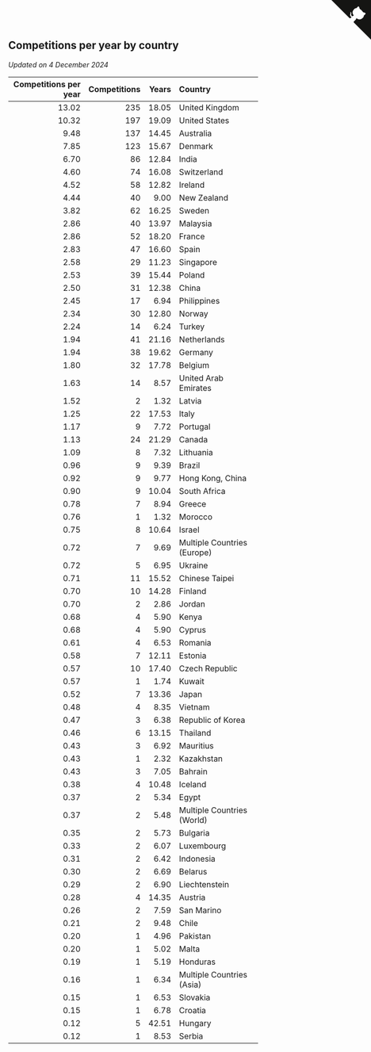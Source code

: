 ## Competitions per year by country

*Updated on  4 December 2024*

| Competitions per year | Competitions | Years | Country |
| ---: | ---: | ---: | :--- |
| 13.02 | 235 | 18.05 | United Kingdom |
| 10.32 | 197 | 19.09 | United States |
| 9.48 | 137 | 14.45 | Australia |
| 7.85 | 123 | 15.67 | Denmark |
| 6.70 | 86 | 12.84 | India |
| 4.60 | 74 | 16.08 | Switzerland |
| 4.52 | 58 | 12.82 | Ireland |
| 4.44 | 40 | 9.00 | New Zealand |
| 3.82 | 62 | 16.25 | Sweden |
| 2.86 | 40 | 13.97 | Malaysia |
| 2.86 | 52 | 18.20 | France |
| 2.83 | 47 | 16.60 | Spain |
| 2.58 | 29 | 11.23 | Singapore |
| 2.53 | 39 | 15.44 | Poland |
| 2.50 | 31 | 12.38 | China |
| 2.45 | 17 | 6.94 | Philippines |
| 2.34 | 30 | 12.80 | Norway |
| 2.24 | 14 | 6.24 | Turkey |
| 1.94 | 41 | 21.16 | Netherlands |
| 1.94 | 38 | 19.62 | Germany |
| 1.80 | 32 | 17.78 | Belgium |
| 1.63 | 14 | 8.57 | United Arab Emirates |
| 1.52 | 2 | 1.32 | Latvia |
| 1.25 | 22 | 17.53 | Italy |
| 1.17 | 9 | 7.72 | Portugal |
| 1.13 | 24 | 21.29 | Canada |
| 1.09 | 8 | 7.32 | Lithuania |
| 0.96 | 9 | 9.39 | Brazil |
| 0.92 | 9 | 9.77 | Hong Kong, China |
| 0.90 | 9 | 10.04 | South Africa |
| 0.78 | 7 | 8.94 | Greece |
| 0.76 | 1 | 1.32 | Morocco |
| 0.75 | 8 | 10.64 | Israel |
| 0.72 | 7 | 9.69 | Multiple Countries (Europe) |
| 0.72 | 5 | 6.95 | Ukraine |
| 0.71 | 11 | 15.52 | Chinese Taipei |
| 0.70 | 10 | 14.28 | Finland |
| 0.70 | 2 | 2.86 | Jordan |
| 0.68 | 4 | 5.90 | Kenya |
| 0.68 | 4 | 5.90 | Cyprus |
| 0.61 | 4 | 6.53 | Romania |
| 0.58 | 7 | 12.11 | Estonia |
| 0.57 | 10 | 17.40 | Czech Republic |
| 0.57 | 1 | 1.74 | Kuwait |
| 0.52 | 7 | 13.36 | Japan |
| 0.48 | 4 | 8.35 | Vietnam |
| 0.47 | 3 | 6.38 | Republic of Korea |
| 0.46 | 6 | 13.15 | Thailand |
| 0.43 | 3 | 6.92 | Mauritius |
| 0.43 | 1 | 2.32 | Kazakhstan |
| 0.43 | 3 | 7.05 | Bahrain |
| 0.38 | 4 | 10.48 | Iceland |
| 0.37 | 2 | 5.34 | Egypt |
| 0.37 | 2 | 5.48 | Multiple Countries (World) |
| 0.35 | 2 | 5.73 | Bulgaria |
| 0.33 | 2 | 6.07 | Luxembourg |
| 0.31 | 2 | 6.42 | Indonesia |
| 0.30 | 2 | 6.69 | Belarus |
| 0.29 | 2 | 6.90 | Liechtenstein |
| 0.28 | 4 | 14.35 | Austria |
| 0.26 | 2 | 7.59 | San Marino |
| 0.21 | 2 | 9.48 | Chile |
| 0.20 | 1 | 4.96 | Pakistan |
| 0.20 | 1 | 5.02 | Malta |
| 0.19 | 1 | 5.19 | Honduras |
| 0.16 | 1 | 6.34 | Multiple Countries (Asia) |
| 0.15 | 1 | 6.53 | Slovakia |
| 0.15 | 1 | 6.78 | Croatia |
| 0.12 | 5 | 42.51 | Hungary |
| 0.12 | 1 | 8.53 | Serbia |


<a href="https://github.com/simonkellly/wca_statistics_uk" class="github-corner" aria-label="View source on Github"><svg width="80" height="80" viewBox="0 0 250 250" style="fill:#151513; color:#fff; position: absolute; top: 0; border: 0; right: 0;" aria-hidden="true"><path d="M0,0 L115,115 L130,115 L142,142 L250,250 L250,0 Z"></path><path d="M128.3,109.0 C113.8,99.7 119.0,89.6 119.0,89.6 C122.0,82.7 120.5,78.6 120.5,78.6 C119.2,72.0 123.4,76.3 123.4,76.3 C127.3,80.9 125.5,87.3 125.5,87.3 C122.9,97.6 130.6,101.9 134.4,103.2" fill="currentColor" style="transform-origin: 130px 106px;" class="octo-arm"></path><path d="M115.0,115.0 C114.9,115.1 118.7,116.5 119.8,115.4 L133.7,101.6 C136.9,99.2 139.9,98.4 142.2,98.6 C133.8,88.0 127.5,74.4 143.8,58.0 C148.5,53.4 154.0,51.2 159.7,51.0 C160.3,49.4 163.2,43.6 171.4,40.1 C171.4,40.1 176.1,42.5 178.8,56.2 C183.1,58.6 187.2,61.8 190.9,65.4 C194.5,69.0 197.7,73.2 200.1,77.6 C213.8,80.2 216.3,84.9 216.3,84.9 C212.7,93.1 206.9,96.0 205.4,96.6 C205.1,102.4 203.0,107.8 198.3,112.5 C181.9,128.9 168.3,122.5 157.7,114.1 C157.9,116.9 156.7,120.9 152.7,124.9 L141.0,136.5 C139.8,137.7 141.6,141.9 141.8,141.8 Z" fill="currentColor" class="octo-body"></path></svg></a><style>.github-corner:hover .octo-arm{animation:octocat-wave 560ms ease-in-out}@keyframes octocat-wave{0%,100%{transform:rotate(0)}20%,60%{transform:rotate(-25deg)}40%,80%{transform:rotate(10deg)}}@media (max-width:500px){.github-corner:hover .octo-arm{animation:none}.github-corner .octo-arm{animation:octocat-wave 560ms ease-in-out}}</style>
